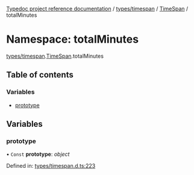 [Typedoc project reference documentation](../README.md) / [types/timespan](types_timespan.md) / [TimeSpan](types_timespan.timespan.md) / totalMinutes

# Namespace: totalMinutes

[types/timespan](types_timespan.md).[TimeSpan](types_timespan.timespan.md).totalMinutes

## Table of contents

### Variables

- [prototype](types_timespan.timespan.totalminutes.md#prototype)

## Variables

### prototype

• `Const` **prototype**: *object*

Defined in: [types/timespan.d.ts:223](https://github.com/DocuWare/REST-Sample-TS/blob/6171aa8/src/types/timespan.d.ts#L223)

